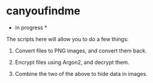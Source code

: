 # canyoufindme

* in progress *

The scripts here will allow you to do a few things:

1. Convert files to PNG images, and convert them back.

2. Encrypt files using Argon2, and decrypt them.

3. Combine the two of the above to hide data in images.

